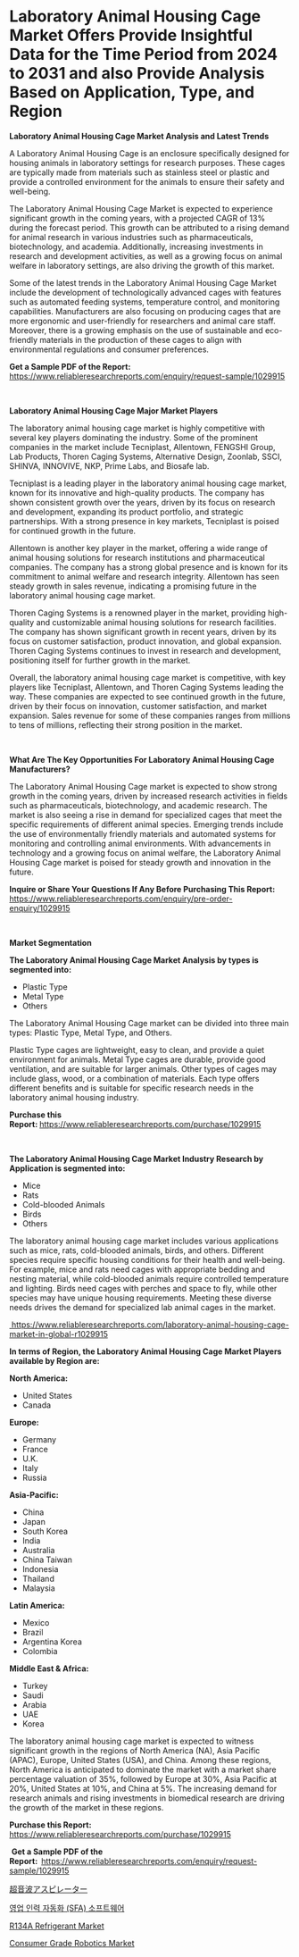 <p><h1>Laboratory Animal Housing Cage Market Offers Provide Insightful Data for the Time Period from 2024 to 2031 and also Provide Analysis Based on Application, Type, and Region</h1></p><p><strong>Laboratory Animal Housing Cage Market Analysis and Latest Trends</strong></p>
<p><p>A Laboratory Animal Housing Cage is an enclosure specifically designed for housing animals in laboratory settings for research purposes. These cages are typically made from materials such as stainless steel or plastic and provide a controlled environment for the animals to ensure their safety and well-being.</p><p>The Laboratory Animal Housing Cage Market is expected to experience significant growth in the coming years, with a projected CAGR of 13% during the forecast period. This growth can be attributed to a rising demand for animal research in various industries such as pharmaceuticals, biotechnology, and academia. Additionally, increasing investments in research and development activities, as well as a growing focus on animal welfare in laboratory settings, are also driving the growth of this market.</p><p>Some of the latest trends in the Laboratory Animal Housing Cage Market include the development of technologically advanced cages with features such as automated feeding systems, temperature control, and monitoring capabilities. Manufacturers are also focusing on producing cages that are more ergonomic and user-friendly for researchers and animal care staff. Moreover, there is a growing emphasis on the use of sustainable and eco-friendly materials in the production of these cages to align with environmental regulations and consumer preferences.</p></p>
<p><strong>Get a Sample PDF of the Report:&nbsp;</strong> <a href="https://www.reliableresearchreports.com/enquiry/request-sample/1029915">https://www.reliableresearchreports.com/enquiry/request-sample/1029915</a></p>
<p>&nbsp;</p>
<p><strong>Laboratory Animal Housing Cage Major Market Players</strong></p>
<p><p>The laboratory animal housing cage market is highly competitive with several key players dominating the industry. Some of the prominent companies in the market include Tecniplast, Allentown, FENGSHI Group, Lab Products, Thoren Caging Systems, Alternative Design, Zoonlab, SSCI, SHINVA, INNOVIVE, NKP, Prime Labs, and Biosafe lab.</p><p>Tecniplast is a leading player in the laboratory animal housing cage market, known for its innovative and high-quality products. The company has shown consistent growth over the years, driven by its focus on research and development, expanding its product portfolio, and strategic partnerships. With a strong presence in key markets, Tecniplast is poised for continued growth in the future.</p><p>Allentown is another key player in the market, offering a wide range of animal housing solutions for research institutions and pharmaceutical companies. The company has a strong global presence and is known for its commitment to animal welfare and research integrity. Allentown has seen steady growth in sales revenue, indicating a promising future in the laboratory animal housing cage market.</p><p>Thoren Caging Systems is a renowned player in the market, providing high-quality and customizable animal housing solutions for research facilities. The company has shown significant growth in recent years, driven by its focus on customer satisfaction, product innovation, and global expansion. Thoren Caging Systems continues to invest in research and development, positioning itself for further growth in the market.</p><p>Overall, the laboratory animal housing cage market is competitive, with key players like Tecniplast, Allentown, and Thoren Caging Systems leading the way. These companies are expected to see continued growth in the future, driven by their focus on innovation, customer satisfaction, and market expansion. Sales revenue for some of these companies ranges from millions to tens of millions, reflecting their strong position in the market.</p></p>
<p>&nbsp;</p>
<p><strong>What Are The Key Opportunities For Laboratory Animal Housing Cage Manufacturers?</strong></p>
<p><p>The Laboratory Animal Housing Cage market is expected to show strong growth in the coming years, driven by increased research activities in fields such as pharmaceuticals, biotechnology, and academic research. The market is also seeing a rise in demand for specialized cages that meet the specific requirements of different animal species. Emerging trends include the use of environmentally friendly materials and automated systems for monitoring and controlling animal environments. With advancements in technology and a growing focus on animal welfare, the Laboratory Animal Housing Cage market is poised for steady growth and innovation in the future.</p></p>
<p><strong>Inquire or Share Your Questions If Any Before Purchasing This Report:</strong> <a href="https://www.reliableresearchreports.com/enquiry/pre-order-enquiry/1029915">https://www.reliableresearchreports.com/enquiry/pre-order-enquiry/1029915</a></p>
<p>&nbsp;</p>
<p><strong>Market Segmentation</strong></p>
<p><strong>The Laboratory Animal Housing Cage Market Analysis by types is segmented into:</strong></p>
<p><ul><li>Plastic Type</li><li>Metal Type</li><li>Others</li></ul></p>
<p><p>The Laboratory Animal Housing Cage market can be divided into three main types: Plastic Type, Metal Type, and Others. </p><p>Plastic Type cages are lightweight, easy to clean, and provide a quiet environment for animals. Metal Type cages are durable, provide good ventilation, and are suitable for larger animals. Other types of cages may include glass, wood, or a combination of materials. Each type offers different benefits and is suitable for specific research needs in the laboratory animal housing industry.</p></p>
<p><strong>Purchase this Report:&nbsp;</strong><a href="https://www.reliableresearchreports.com/purchase/1029915">https://www.reliableresearchreports.com/purchase/1029915</a></p>
<p>&nbsp;</p>
<p><strong>The Laboratory Animal Housing Cage Market Industry Research by Application is segmented into:</strong></p>
<p><ul><li>Mice</li><li>Rats</li><li>Cold-blooded Animals</li><li>Birds</li><li>Others</li></ul></p>
<p><p>The laboratory animal housing cage market includes various applications such as mice, rats, cold-blooded animals, birds, and others. Different species require specific housing conditions for their health and well-being. For example, mice and rats need cages with appropriate bedding and nesting material, while cold-blooded animals require controlled temperature and lighting. Birds need cages with perches and space to fly, while other species may have unique housing requirements. Meeting these diverse needs drives the demand for specialized lab animal cages in the market.</p></p>
<p><a href="https://www.reliableresearchreports.com/laboratory-animal-housing-cage-market-in-global-r1029915">&nbsp;https://www.reliableresearchreports.com/laboratory-animal-housing-cage-market-in-global-r1029915</a></p>
<p><strong>In terms of Region, the Laboratory Animal Housing Cage Market Players available by Region are:</strong></p>
<p>
    <p> <strong> North America: </strong>
        <ul>
            <li>United States</li>
            <li>Canada</li>
        </ul>
        </p> 
    <p> <strong> Europe: </strong>
        <ul>
            <li>Germany</li>
            <li>France</li>
            <li>U.K.</li>
            <li>Italy</li>
            <li>Russia</li>
        </ul>
        </p> 
    <p> <strong> Asia-Pacific: </strong>
        <ul>
            <li>China</li>
            <li>Japan</li>
            <li>South Korea</li>
            <li>India</li>
            <li>Australia</li>
            <li>China Taiwan</li>
            <li>Indonesia</li>
            <li>Thailand</li>
            <li>Malaysia</li>
        </ul>
        </p> 
    <p> <strong> Latin America: </strong>
        <ul>
            <li>Mexico</li>
            <li>Brazil</li>
            <li>Argentina Korea</li>
            <li>Colombia</li>
        </ul>
        </p> 
    <p> <strong> Middle East & Africa: </strong>
        <ul>
            <li>Turkey</li>
            <li>Saudi</li>
            <li>Arabia</li>
            <li>UAE</li>
            <li>Korea</li>
        </ul>
    </p>
    </p>
<p><p>The laboratory animal housing cage market is expected to witness significant growth in the regions of North America (NA), Asia Pacific (APAC), Europe, United States (USA), and China. Among these regions, North America is anticipated to dominate the market with a market share percentage valuation of 35%, followed by Europe at 30%, Asia Pacific at 20%, United States at 10%, and China at 5%. The increasing demand for research animals and rising investments in biomedical research are driving the growth of the market in these regions.</p></p>
<p><strong>Purchase this Report: </strong><a href="https://www.reliableresearchreports.com/purchase/1029915">https://www.reliableresearchreports.com/purchase/1029915</a></p>
<p>&nbsp;<strong>Get a Sample PDF of the Report:&nbsp;&nbsp;</strong><a href="https://www.reliableresearchreports.com/enquiry/request-sample/1029915">https://www.reliableresearchreports.com/enquiry/request-sample/1029915</a></p>
<p><strong></strong></p>
<p><p><a href="https://medium.com/@jordymiller39/%E8%B6%85%E9%9F%B3%E6%B3%A2%E3%82%A2%E3%82%B9%E3%83%94%E3%83%AC%E3%83%BC%E3%82%BF%E5%B8%82%E5%A0%B4-%E5%B8%82%E5%A0%B4cagr-%E5%B8%82%E5%A0%B4%E5%8B%95%E5%90%91-%E3%81%8A%E3%82%88%E3%81%B3%E6%88%90%E9%95%B7%E6%88%A6%E7%95%A5%E3%81%AB%E9%96%A2%E3%81%99%E3%82%8B%E6%B4%9E%E5%AF%9F-f01f864cfc5b">超音波アスピレーター</a></p><p><a href="https://medium.com/@jewelmohr02/%ED%8C%90%EB%A7%A4%EC%9B%90-%EC%9E%90%EB%8F%99%ED%99%94-sfa-%EC%86%8C%ED%94%84%ED%8A%B8%EC%9B%A8%EC%96%B4-%EC%8B%9C%EC%9E%A5-%EB%B3%B4%EA%B3%A0%EC%84%9C%EB%8A%94-%EC%9D%B4-%EC%8B%9C%EC%9E%A5%EC%9D%98-%EC%B5%9C%EC%8B%A0-%ED%8A%B8%EB%A0%8C%EB%93%9C%EC%99%80-%EC%84%B1%EC%9E%A5-%EA%B8%B0%ED%9A%8C%EB%A5%BC-%EB%B0%9D%ED%98%80%EC%A4%8D%EB%8B%88%EB%8B%A4-f2c85f148218">영업 인력 자동화 (SFA) 소프트웨어</a></p><p><a href="https://github.com/RickHolmes3/Market-Research-Report-List-5/blob/main/r134a-refrigerant-market.md">R134A Refrigerant Market</a></p><p><a href="https://issuu.com/reportprime-2/docs/consumer-grade-robotics-market-size-2030.pptx">Consumer Grade Robotics Market</a></p></p>